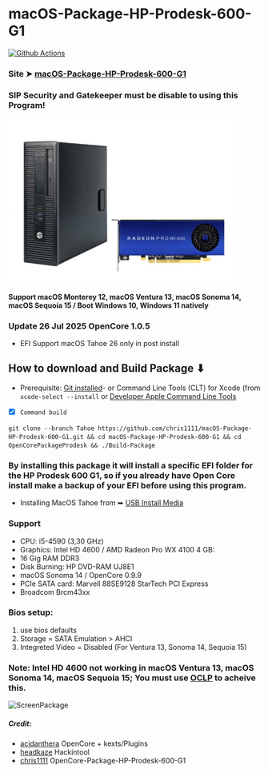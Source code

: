 # macOS-Package-HP-Prodesk-600-G1 

[![Github Actions](https://github.com/chris1111/macOS-Package-HP-Prodesk-600-G1/actions/workflows/Build.yml/badge.svg?branch=main)](https://github.com/chris1111/macOS-Package-HP-Prodesk-600-G1/actions)

### Site ➤ [macOS-Package-HP-Prodesk-600-G1](https://chris1111.github.io/macOS-Package-HP-Prodesk-600-G1/)
### SIP Security and Gatekeeper must be disable to using this Program!

![Demo](https://github.com/chris1111/macOS-Package-HP-Prodesk-600-G1/blob/main/Demo.png)

#### Support macOS Monterey 12, macOS Ventura 13, macOS Sonoma 14, macOS Sequoia 15 / Boot Windows 10, Windows 11 natively

### Update 26 Jul 2025 OpenCore 1.0.5 
- EFI Support macOS Tahoe 26 only in post install
## How to download and Build Package ⬇︎
- Prerequisite: [Git installed](https://git-scm.com/book/en/v2/Getting-Started-Installing-Git)- or Command Line Tools (CLT) for Xcode (from `xcode-select --install` or [Developer Apple Command Line Tools](https://developer.apple.com/download/all/)

- [x] `Command build`

`git clone --branch Tahoe https://github.com/chris1111/macOS-Package-HP-Prodesk-600-G1.git && cd macOS-Package-HP-Prodesk-600-G1 && cd OpenCorePackageProdesk && ./Build-Package`


### By installing this package it will install a specific EFI folder for the HP Prodesk 600 G1, so if you already have Open Core install make a backup of your EFI before using this program.

- Installing MacOS Tahoe from ➥ [USB Install Media](https://github.com/chris1111/Install-Media-OC)

### Support  
- CPU: i5-4590 (3,30 GHz)
- Graphics: Intel HD 4600 / AMD Radeon Pro WX 4100 4 GB: 
- 16 Gig RAM  DDR3
- Disk Burning: HP DVD-RAM UJ8E1
- macOS Sonoma 14 / OpenCore 0.9.9
- PCIe SATA card: Marvell 88SE9128 StarTech PCI Express
- Broadcom Brcm43xx

### Bios setup:
1. use bios defaults
2. Storage = SATA Emulation > AHCI
3. Integreted Video = Disabled (For Ventura 13, Sonoma 14, Sequoia 15)

### Note: Intel HD 4600 not working in macOS Ventura 13, macOS Sonoma 14, macOS Sequoia 15; You must use [OCLP](https://github.com/dortania/OpenCore-Legacy-Patcher/) to acheive this.

![ScreenPackage](https://user-images.githubusercontent.com/6248794/136392209-5d980241-3603-420b-b60e-24f60b99e322.png)

##### Credit:
- [acidanthera](https://github.com/acidanthera) OpenCore + kexts/Plugins
- [headkaze](https://github.com/headkaze) Hackintool
- [chris1111](https://github.com/chris1111/macOS-Package-HP-Prodesk-600-G1) OpenCore-Package-HP-Prodesk-600-G1
  


